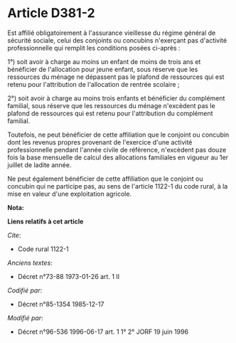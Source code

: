 # Article D381-2

Est affilié obligatoirement à l'assurance vieillesse du régime général de sécurité sociale, celui des conjoints ou concubins
n'exerçant pas d'activité professionnelle qui remplit les conditions posées ci-après : 

1°) soit avoir à charge au moins un enfant de moins de trois ans et bénéficier de l'allocation pour jeune enfant, sous
réserve que les ressources du ménage ne dépassent pas le plafond de ressources qui est retenu pour l'attribution de
l'allocation de rentrée scolaire ;

2°) soit avoir à charge au moins trois enfants et bénéficier du complément familial, sous réserve que les ressources du
ménage n'excèdent pas le plafond de ressources qui est retenu pour l'attribution du complément familial.

Toutefois, ne peut bénéficier de cette affiliation que le conjoint ou concubin dont les revenus propres provenant de
l'exercice d'une activité professionnelle pendant l'année civile de référence, n'excèdent pas douze fois la base mensuelle de
calcul des allocations familiales en vigueur au 1er juillet de ladite année. 

Ne peut également bénéficier de cette affiliation que le conjoint ou concubin qui ne participe pas, au sens de l'article
1122-1 du code rural, à la mise en valeur d'une exploitation agricole.

**Nota:**



**Liens relatifs à cet article**

_Cite_:

  - Code rural 1122-1

_Anciens textes_:

  - Décret n°73-88 1973-01-26 art. 1 II

_Codifié par_:

  - Décret n°85-1354 1985-12-17

_Modifié par_:

  - Décret n°96-536 1996-06-17 art. 1 1° 2° JORF 19 juin 1996
